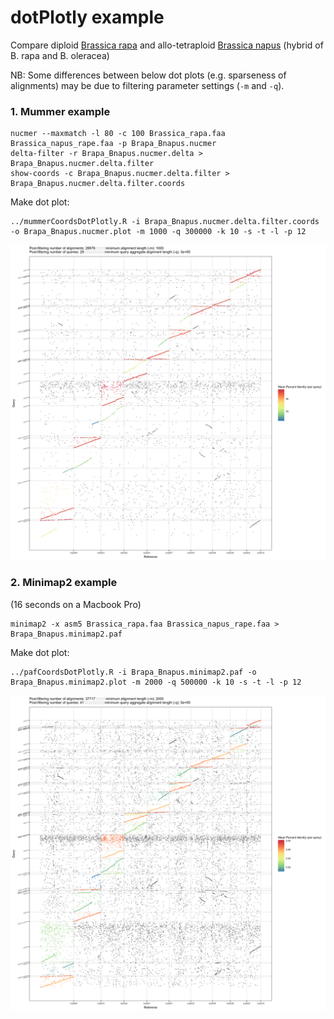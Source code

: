 # dotPlotly example
Compare diploid [Brassica rapa](https://genomevolution.org/coge/GenomeInfo.pl?gid=28890) and allo-tetraploid [Brassica napus](https://genomevolution.org/coge/GenomeInfo.pl?gid=25695)
(hybrid of B. rapa and B. oleracea)

NB: Some differences between below dot plots (e.g. sparseness of alignments) may be due to filtering parameter settings (`-m` and `-q`).

### 1. Mummer example

```
nucmer --maxmatch -l 80 -c 100 Brassica_rapa.faa Brassica_napus_rape.faa -p Brapa_Bnapus.nucmer
delta-filter -r Brapa_Bnapus.nucmer.delta > Brapa_Bnapus.nucmer.delta.filter
show-coords -c Brapa_Bnapus.nucmer.delta.filter > Brapa_Bnapus.nucmer.delta.filter.coords
```

Make dot plot:


```
../mummerCoordsDotPlotly.R -i Brapa_Bnapus.nucmer.delta.filter.coords -o Brapa_Bnapus.nucmer.plot -m 1000 -q 300000 -k 10 -s -t -l -p 12
```

![Dotplot](Brapa_Bnapus.nucmer.plot.png)

### 2. Minimap2 example 
(16 seconds on a Macbook Pro)

```
minimap2 -x asm5 Brassica_rapa.faa Brassica_napus_rape.faa > Brapa_Bnapus.minimap2.paf
```

Make dot plot:

```
../pafCoordsDotPlotly.R -i Brapa_Bnapus.minimap2.paf -o Brapa_Bnapus.minimap2.plot -m 2000 -q 500000 -k 10 -s -t -l -p 12
```

![Dotplot](Brapa_Bnapus.minimap2.plot.png)
